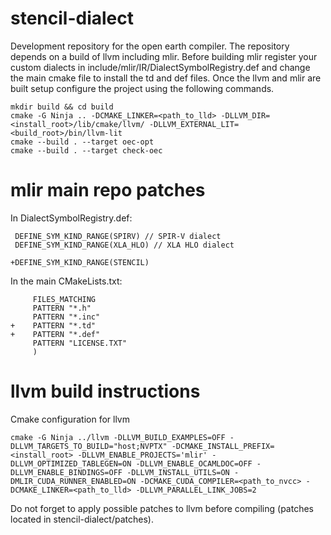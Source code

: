 # stencil-dialect

Development repository for the open earth compiler. The repository depends on a build of llvm including mlir. Before building mlir register your custom dialects in include/mlir/IR/DialectSymbolRegistry.def and change the main cmake file to install the td and def files. Once the llvm and mlir are built setup configure the project using the following commands.

```
mkdir build && cd build
cmake -G Ninja .. -DCMAKE_LINKER=<path_to_lld> -DLLVM_DIR=<install_root>/lib/cmake/llvm/ -DLLVM_EXTERNAL_LIT=<build_root>/bin/llvm-lit
cmake --build . --target oec-opt
cmake --build . --target check-oec
```

# mlir main repo patches

In DialectSymbolRegistry.def:

```
 DEFINE_SYM_KIND_RANGE(SPIRV) // SPIR-V dialect
 DEFINE_SYM_KIND_RANGE(XLA_HLO) // XLA HLO dialect
 
+DEFINE_SYM_KIND_RANGE(STENCIL)
```

In the main CMakeLists.txt:
``` 
     FILES_MATCHING
     PATTERN "*.h"
     PATTERN "*.inc"
+    PATTERN "*.td"
+    PATTERN "*.def"
     PATTERN "LICENSE.TXT"
     )
```

# llvm build instructions

Cmake configuration for llvm

```
cmake -G Ninja ../llvm -DLLVM_BUILD_EXAMPLES=OFF -DLLVM_TARGETS_TO_BUILD="host;NVPTX" -DCMAKE_INSTALL_PREFIX=<install_root> -DLLVM_ENABLE_PROJECTS='mlir' -DLLVM_OPTIMIZED_TABLEGEN=ON -DLLVM_ENABLE_OCAMLDOC=OFF -DLLVM_ENABLE_BINDINGS=OFF -DLLVM_INSTALL_UTILS=ON -DMLIR_CUDA_RUNNER_ENABLED=ON -DCMAKE_CUDA_COMPILER=<path_to_nvcc> -DCMAKE_LINKER=<path_to_lld> -DLLVM_PARALLEL_LINK_JOBS=2
```

Do not forget to apply possible patches to llvm before compiling (patches located in stencil-dialect/patches).

